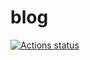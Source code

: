 # blog

[![Actions status](https://github.com/ryutah/blog/workflows/Deploy%20Hugo%20to%20Firebase/badge.svg)](https://github.com/ryutah/blog/actions)
